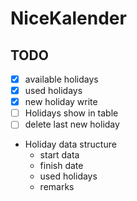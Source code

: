 # NiceKalender
## TODO
- [x] available holidays
- [x] used holidays 
- [x] new holiday write
- [ ] Holidays show in table
- [ ] delete last new holiday
- Holiday data structure
  - start data
  - finish date
  - used holidays
  - remarks